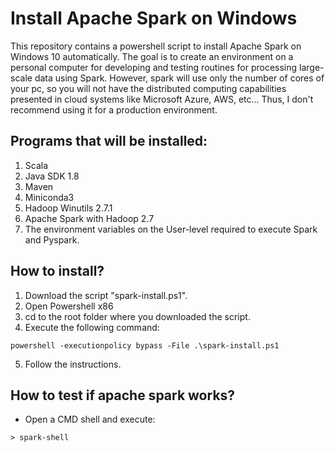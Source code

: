 # Install Apache Spark on Windows
This repository contains a powershell script to install Apache Spark on Windows 10 automatically.
The goal is to create an environment on a personal computer for developing and testing routines for processing large-scale data using Spark. 
However, spark will use only the number of cores of your pc, so you will not have the distributed computing capabilities presented in cloud systems like Microsoft Azure, AWS, etc...
Thus, I don't recommend using it for a production environment.


## Programs that will be installed:
1. Scala
2. Java SDK 1.8
3. Maven
4. Miniconda3
5. Hadoop Winutils 2.7.1
6. Apache Spark with Hadoop 2.7
7. The environment variables on the User-level required to execute Spark and Pyspark.


## How to install?

1. Download the script "spark-install.ps1".
2. Open Powershell x86
3. cd to the root folder where you downloaded the script.
4. Execute the following command:

```
powershell -executionpolicy bypass -File .\spark-install.ps1
```
5. Follow the instructions.

## How to test if apache spark works?

* Open a CMD shell and execute:
```
> spark-shell
```
